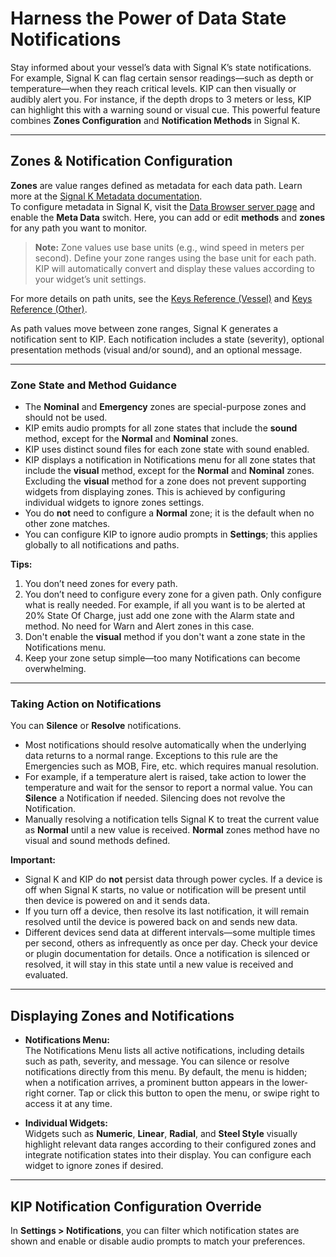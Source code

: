 # Harness the Power of Data State Notifications

Stay informed about your vessel’s data with Signal K’s state notifications. For example, Signal K can flag certain sensor readings—such as depth or temperature—when they reach critical levels. KIP can then visually or audibly alert you. For instance, if the depth drops to 3 meters or less, KIP can highlight this with a warning sound or visual cue. This powerful feature combines **Zones Configuration** and **Notification Methods** in Signal K.

---

## Zones & Notification Configuration

**Zones** are value ranges defined as metadata for each data path. Learn more at the [Signal K Metadata documentation](https://signalk.org/specification/1.7.0/doc/data_model_metadata.html).  
To configure metadata in Signal K, visit the [Data Browser server page](/admin/#/databrowser) and enable the **Meta Data** switch. Here, you can add or edit **methods** and **zones** for any path you want to monitor.

> **Note:** Zone values use base units (e.g., wind speed in meters per second). Define your zone ranges using the base unit for each path. KIP will automatically convert and display these values according to your widget’s unit settings.

For more details on path units, see the [Keys Reference (Vessel)](https://signalk.org/specification/1.7.0/doc/vesselsBranch.html) and [Keys Reference (Other)](https://signalk.org/specification/1.7.0/doc/otherBranches.html).

As path values move between zone ranges, Signal K generates a notification sent to KIP. Each notification includes a state (severity), optional presentation methods (visual and/or sound), and an optional message.

---

### Zone State and Method Guidance

- The **Nominal** and **Emergency** zones are special-purpose zones and should not be used.
- KIP emits audio prompts for all zone states that include the **sound** method, except for the **Normal** and **Nominal** zones.
- KIP uses distinct sound files for each zone state with sound enabled.
- KIP displays a notification in Notifications menu for all zone states that include the **visual** method, except for the **Normal** and **Nominal** zones. Excluding the **visual** method for a zone does not prevent supporting widgets from displaying zones. This is achieved by configuring individual widgets to ignore zones settings.
- You do **not** need to configure a **Normal** zone; it is the default when no other zone matches.
- You can configure KIP to ignore audio prompts in **Settings**; this applies globally to all notifications and paths.

**Tips:**
1. You don’t need zones for every path.
2. You don’t need to configure every zone for a given path. Only configure what is really needed. For example, if all you want is to be alerted at 20% State Of Charge, just add one zone with the Alarm state and method. No need for Warn and Alert zones in this case.
3. Don't enable the **visual** method if you don't want a zone state in the Notifications menu.
4. Keep your zone setup simple—too many Notifications can become overwhelming.

---

### Taking Action on Notifications

You can **Silence** or **Resolve** notifications.  
- Most notifications should resolve automatically when the underlying data returns to a normal range. Exceptions to this rule are the Emergencies such as MOB, Fire, etc. which requires manual resolution.
- For example, if a temperature alert is raised, take action to lower the temperature and wait for the sensor to report a normal value. You can **Silence** a Notification if needed. Silencing does not revolve the Notification. 
- Manually resolving a notification tells Signal K to treat the current value as **Normal** until a new value is received. **Normal** zones method have no visual and sound methods defined.

**Important:**  
- Signal K and KIP do **not** persist data through power cycles. If a device is off when Signal K starts, no value or notification will be present until then device is powered on and it sends data.
- If you turn off a device, then resolve its last notification, it will remain resolved until the device is powered back on and sends new data.
- Different devices send data at different intervals—some multiple times per second, others as infrequently as once per day. Check your device or plugin documentation for details. Once a notification is silenced or resolved, it will stay in this state until a new value is received and evaluated.

---

## Displaying Zones and Notifications

- **Notifications Menu:**  
  The Notifications Menu lists all active notifications, including details such as path, severity, and message. You can silence or resolve notifications directly from this menu. By default, the menu is hidden; when a notification arrives, a prominent button appears in the lower-right corner. Tap or click this button to open the menu, or swipe right to access it at any time.

- **Individual Widgets:**  
  Widgets such as **Numeric**, **Linear**, **Radial**, and **Steel Style** visually highlight relevant data ranges according to their configured zones and integrate notification states into their display. You can configure each widget to ignore zones if desired.

---

## KIP Notification Configuration Override

In **Settings > Notifications**, you can filter which notification states are shown and enable or disable audio prompts to match your preferences.
